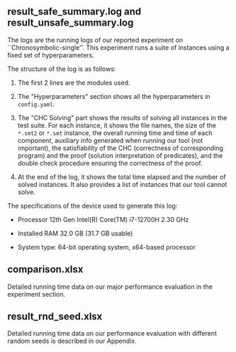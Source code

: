 ## result_safe_summary.log and result_unsafe_summary.log
The logs are the running logs of our reported experiment on ``Chronosymbolic-single''. This experiment runs a suite of instances using a fixed set of hyperparameters.

The structure of the log is as follows:

1. The first 2 lines are the modules used.

2. The "Hyperparameters" section shows all the hyperparameters in `config.yaml`.

3. The "CHC Solving" part shows the results of solving all instances in the test suite. For each instance, it shows the file names, the size of the `*.smt2` or `*.smt` instance, the overall running time and time of each component, auxiliary info generated when running our tool (not important), the satisfiability of the CHC (correctness of corresponding program) and the proof (solution interpretation of predicates), and the double check procedure ensuring the correctness of the proof.

4. At the end of the log, it shows the total time elapsed and the number of solved instances. It also provides a list of instances that our tool cannot solve.

The specifications of the device used to generate this log:

- Processor 12th Gen Intel(R) Core(TM) i7-12700H   2.30 GHz

- Installed RAM 32.0 GB (31.7 GB usable)
  
- System type: 64-bit operating system, x64-based processor


## comparison.xlsx
Detailed running time data on our major performance evaluation in the experiment section.

## result_rnd_seed.xlsx
Detailed running time data on our performance evaluation with different random seeds is described in our Appendix.
